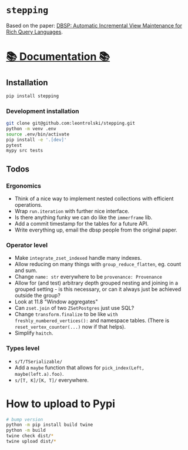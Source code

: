 # `stepping`

Based on the paper: [DBSP: Automatic Incremental View Maintenance for Rich Query Languages](https://github.com/vmware/database-stream-processor/blob/e6cdbb538bbce8adb90018ff75f8ae8251b3e206/doc/theory/main.pdf).

# [📚 Documentation 📚](https://stepping.site)

## Installation

```bash
pip install stepping
```

### Development installation

```bash
git clone git@github.com:leontrolski/stepping.git
python -m venv .env
source .env/bin/activate
pip install -e '.[dev]'
pytest
mypy src tests
```

## Todos

### Ergonomics

- Think of a nice way to implement nested collections with efficient operations.
- Wrap `run.iteration` with further nice interface.
- Is there anything funky we can do like the `immerframe` lib.
- Add a commit timestamp for the tables for a future API.
- Write everything up, email the dbsp people from the original paper.

### Operator level

- Make `integrate_zset_indexed` handle many indexes.
- Allow reducing on many things with `group_reduce_flatten`, eg. count and sum.
- Change `name: str` everywhere to be `provenance: Provenance`
- Allow for (and test) arbitrary depth grouped nesting and joining in a grouped setting - is this necessary, or can it always just be achieved outside the group?
- Look at 11.8 "Window aggregates"
- Can `zset.join` of two `ZSetPostgres` just use SQL?
- Change `transform.finalize` to be like `with freshly_numbered_vertices():` and namespace tables. (There is `reset_vertex_counter(...)` now if that helps).
- Simplify `haitch`.

### Types level

- `s/T/TSerializable/`
- Add a `maybe` function that allows for `pick_index(Left, maybe(left.a).foo)`.
- `s/[T, K]/[K, T]/` everywhere.


# How to upload to Pypi

```bash
# bump version
python -m pip install build twine
python -m build
twine check dist/*
twine upload dist/*
```
